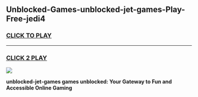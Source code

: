 
## Unblocked-Games-unblocked-jet-games-Play-Free-jedi4
<h3>
<a href="https://premium76.site?title=unblocked-jet-games&ref=10A">CLICK TO PLAY</a></h3>
<hr>

<h3>
<a href="https://premium76.site?title=unblocked-jet-games&ref=10A">CLICK 2 PLAY</a>
  
</h3>

<a href="https://premium76.site?title=unblocked-jet-games&ref=10A"><img src="https://clearcache.store/games.png"></a>


**unblocked-jet-games games unblocked: Your Gateway to Fun and Accessible Online Gaming**
